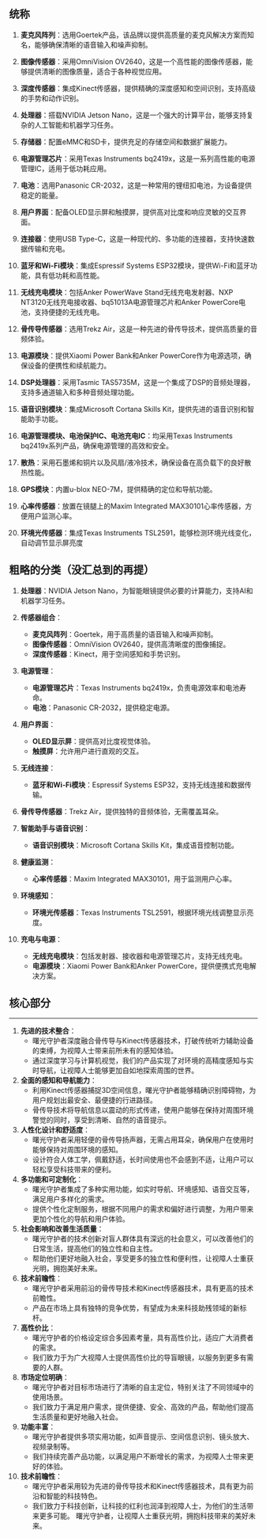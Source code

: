 ## 统称
1.  **麦克风阵列**：选用Goertek产品，该品牌以提供高质量的麦克风解决方案而知名，能够确保清晰的语音输入和噪声抑制。
    
2.  **图像传感器**：采用OmniVision OV2640，这是一个高性能的图像传感器，能够提供清晰的图像质量，适合于各种视觉应用。
    
3.  **深度传感器**：集成Kinect传感器，提供精确的深度感知和空间识别，支持高级的手势和动作识别。
    
4.  **处理器**：搭载NVIDIA Jetson Nano，这是一个强大的计算平台，能够支持复杂的人工智能和机器学习任务。
    
5.  **存储器**：配置eMMC和SD卡，提供充足的存储空间和数据扩展能力。
    
6.  **电源管理芯片**：采用Texas Instruments bq2419x，这是一系列高性能的电源管理IC，适用于低功耗应用。
    
7.  **电池**：选用Panasonic CR-2032，这是一种常用的锂纽扣电池，为设备提供稳定的能量。
    
8.  **用户界面**：配备OLED显示屏和触摸屏，提供高对比度和响应灵敏的交互界面。
    
9.  **连接器**：使用USB Type-C，这是一种现代的、多功能的连接器，支持快速数据传输和充电。
    
10.  **蓝牙和Wi-Fi模块**：集成Espressif Systems ESP32模块，提供Wi-Fi和蓝牙功能，具有低功耗和高性能。
    
11.  **无线充电模块**：包括Anker PowerWave Stand无线充电发射器、NXP NT3120无线充电接收器、bq51013A电源管理芯片和Anker PowerCore电池，支持便捷的无线充电。
    
12.  **骨传导传感器**：选用Trekz Air，这是一种先进的骨传导技术，提供高质量的音频体验。
    
13.  **电源模块**：提供Xiaomi Power Bank和Anker PowerCore作为电源选项，确保设备的便携性和续航能力。
    
14.  **DSP处理器**：采用Tasmic TAS5735M，这是一个集成了DSP的音频处理器，支持多通道输入和多种音频处理功能。
    
15.  **语音识别模块**：集成Microsoft Cortana Skills Kit，提供先进的语音识别和智能助手功能。
    
16.  **电源管理模块、电池保护IC、电池充电IC**：均采用Texas Instruments bq2419x系列产品，确保电源管理的高效和安全。
    
17.  **散热**：采用石墨烯和铜片以及风扇/液冷技术，确保设备在高负载下的良好散热性能。
    
18.  **GPS模块**：内置u-blox NEO-7M，提供精确的定位和导航功能。
    
19.  **心率传感器**：放置在镜腿上的Maxim Integrated MAX30101心率传感器，方便用户监测心率。
    
20.  **环境光传感器**：集成Texas Instruments TSL2591，能够检测环境光线变化，自动调节显示屏亮度



## 粗略的分类（没汇总到的再提）
1.  **处理器**：NVIDIA Jetson Nano，为智能眼镜提供必要的计算能力，支持AI和机器学习任务。
    
2.  **传感器组合**：
    
    -   **麦克风阵列**：Goertek，用于高质量的语音输入和噪声抑制。
    -   **图像传感器**：OmniVision OV2640，提供高清晰度的图像捕捉。
    -   **深度传感器**：Kinect，用于空间感知和手势识别。
3.  **电源管理**：
    
    -   **电源管理芯片**：Texas Instruments bq2419x，负责电源效率和电池寿命。
    -   **电池**：Panasonic CR-2032，提供稳定电源。
4.  **用户界面**：
    
    -   **OLED显示屏**：提供高对比度视觉体验。
    -   **触摸屏**：允许用户进行直观的交互。
5.  **无线连接**：
    
    -   **蓝牙和Wi-Fi模块**：Espressif Systems ESP32，支持无线连接和数据传输。
6.  **骨传导传感器**：Trekz Air，提供独特的音频体验，无需覆盖耳朵。
    
7.  **智能助手与语音识别**：
    
    -   **语音识别模块**：Microsoft Cortana Skills Kit，集成语音控制功能。
8.  **健康监测**：
    
    -   **心率传感器**：Maxim Integrated MAX30101，用于监测用户心率。
9.  **环境感知**：
    
    -   **环境光传感器**：Texas Instruments TSL2591，根据环境光线调整显示亮度。
10.  **充电与电源**：
    
       -   **无线充电模块**：包括发射器、接收器和电源管理芯片，支持无线充电。
       -   **电源模块**：Xiaomi Power Bank和Anker PowerCore，提供便携式充电解决方案。

## 核心部分
---
1. **先进的技术整合**：
   - 曙光守护者深度融合骨传导与Kinect传感器技术，打破传统听力辅助设备的束缚，为视障人士带来前所未有的感知体验。
   - 通过深度学习与计算机视觉，我们的产品实现了对环境的高精度感知与实时导航，让视障人士能够更加自如地探索周围的世界。
2. **全面的感知和导航能力**：
   - 利用Kinect传感器捕捉3D空间信息，曙光守护者能够精确识别障碍物，为用户规划出最安全、最便捷的行进路径。
   - 骨传导技术将导航信息以震动的形式传递，使用户能够在保持对周围环境警觉的同时，享受到清晰、自然的语音提示。
3. **人性化设计和舒适度**：
   - 曙光守护者采用轻便的骨传导扬声器，无需占用耳朵，确保用户在使用时能够保持对周围环境的感知。
   - 设计符合人体工学，佩戴舒适，长时间使用也不会感到不适，让用户可以轻松享受科技带来的便利。
4. **多功能和可定制化**：
   - 曙光守护者集成了多种实用功能，如实时导航、环境感知、语音交互等，满足用户多样化的需求。
   - 提供个性化定制服务，根据不同用户的需求和偏好进行调整，为用户带来更加个性化的导航和用户体验。
5. **社会影响和改善生活质量**：
   - 曙光守护者的技术创新对盲人群体具有深远的社会意义，可以改善他们的日常生活，提高他们的独立性和自主性。
   - 帮助他们更好地融入社会，享受更多的独立性和便利性，让视障人士重获光明，拥抱美好未来。
6. **技术前瞻性**：
   - 曙光守护者采用前沿的骨传导技术和Kinect传感器技术，具有更高的技术前瞻性。
   - 产品在市场上具有独特的竞争优势，有望成为未来科技助残领域的新标杆。
7. **高性价比**：
   - 曙光守护者的价格设定综合多因素考量，具有高性价比，适应广大消费者的需求。
   - 我们致力于为广大视障人士提供高性价比的导盲眼镜，以服务到更多有需要的人群。
8. **市场定位明确**：
   - 曙光守护者对目标市场进行了清晰的自主定位，特别关注了不同领域中的使用场景。
   - 我们致力于满足用户需求，提供便捷、安全、高效的产品，帮助他们提高生活质量和更好地融入社会。
9. **功能丰富**：
   - 曙光守护者提供多项实用功能，如声音提示、空间信息识别、镜头放大、视频录制等。
   - 我们持续完善产品功能，以满足用户不断增长的需求，为视障人士带来更好的体验。
10. **技术前瞻性**：
    - 曙光守护者采用较为先进的骨传导技术和Kinect传感器技术，具有更为前沿和智能的科技特色。
    - 我们致力于科技创新，让科技的红利也润泽到视障人士，为他们的生活带来更多可能。
曙光守护者，让视障人士重获光明，拥抱科技带来的美好未来。

<!--stackedit_data:
eyJoaXN0b3J5IjpbNzYxODQ4NTY0XX0=
-->